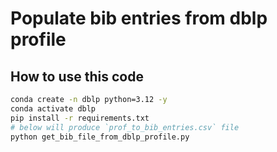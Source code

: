 # Populate bib entries from dblp profile

## How to use this code

```bash
conda create -n dblp python=3.12 -y
conda activate dblp
pip install -r requirements.txt
# below will produce `prof_to_bib_entries.csv` file
python get_bib_file_from_dblp_profile.py 
```